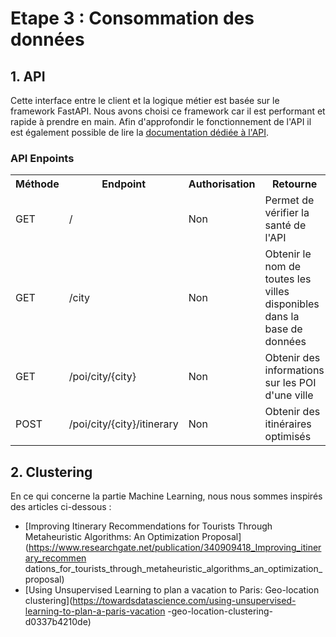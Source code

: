 # Etape 3 : Consommation des données

## 1. API

Cette interface entre le client et la logique métier est basée sur le framework FastAPI. Nous avons choisi ce framework car il est performant et rapide à prendre en main. Afin d'approfondir le fonctionnement de l'API il est également possible de lire la [documentation dédiée à l'API](../src/api/README.md).

### API Enpoints

 <table>
  <tr>
    <th>Méthode</th>
    <th>Endpoint</th>
    <th>Authorisation</th>
    <th>Retourne</th>
  </tr>
  <tr>
    <td>GET</td>
    <td>/</td>
    <td>Non</td>
    <td>Permet de vérifier la santé de l'API</td>
  </tr>
  <tr>
    <td>GET</td>
    <td>/city</td>
    <td>Non</td>
    <td>Obtenir le nom de toutes les villes disponibles dans la base de données</td>
  </tr>
  <tr>
    <td>GET</td>
    <td>/poi/city/{city}</td>
    <td>Non</td>
    <td>Obtenir des informations sur les POI d'une ville</td>
  </tr>  
  <tr>
    <td>POST</td>
    <td>/poi/city/{city}/itinerary</td>
    <td>Non</td>
    <td>Obtenir des itinéraires optimisés</td>
  </tr>
</table> 

## 2. Clustering

En ce qui concerne la partie Machine Learning, nous nous sommes inspirés des articles ci-dessous :

* [Improving Itinerary Recommendations for Tourists Through Metaheuristic Algorithms: An Optimization Proposal](https://www.researchgate.net/publication/340909418_Improving_itinerary_recommen
dations_for_tourists_through_metaheuristic_algorithms_an_optimization_proposal)
* [Using Unsupervised Learning to plan a vacation to Paris: Geo-location clustering](https://towardsdatascience.com/using-unsupervised-learning-to-plan-a-paris-vacation
-geo-location-clustering-d0337b4210de) 